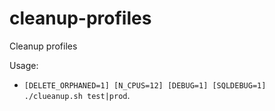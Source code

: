 # cleanup-profiles
Cleanup profiles

Usage:
- `[DELETE_ORPHANED=1] [N_CPUS=12] [DEBUG=1] [SQLDEBUG=1] ./clueanup.sh test|prod`.
